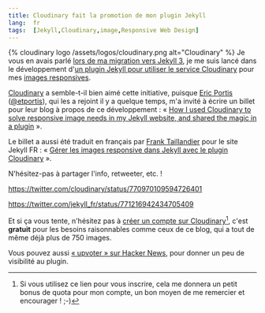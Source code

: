 ```yaml
---
title: Cloudinary fait la promotion de mon plugin Jekyll
lang:  fr
tags:  [Jekyll,Cloudinary,image,Responsive Web Design]
---
```


{% cloudinary logo /assets/logos/cloudinary.png alt="Cloudinary" %}
Je vous en avais parlé [lors de ma migration vers Jekyll 3](https://nicolas-hoizey.com/2016/07/tout-change-rien-ne-change.html#un-nouveau-plugin-pour-grer-les-images-responsives-avec-cloudinary), je me suis lancé dans le développement d'[un plugin Jekyll pour utiliser le service Cloudinary](https://nhoizey.github.io/jekyll-cloudinary/) pour mes [images responsives](http://images-responsives.com/).

[Cloudinary](http://cloudinary.com/) a semble-t-il bien aimé cette initiative, puisque [Eric Portis](https://ericportis.com/) ([@etportis](https://twitter.com/etportis)), qui les a rejoint il y a quelque temps, m'a invité à écrire un billet pour leur blog à propos de ce développement : « [How I used Cloudinary to solve responsive image needs in my Jekyll website, and shared the magic in a plugin](http://cloudinary.com/blog/how_i_used_cloudinary_to_solve_responsive_image_needs_in_my_jekyll_website_and_shared_the_magic_in_a_plugin) ».

Le billet a aussi été traduit en français par [Frank Taillandier](http://frank.taillandier.me/) pour le site Jekyll FR : « [Gérer les images responsive dans Jekyll avec le plugin Cloudinary](http://jekyll-fr.org/2016/08/31/gestion-images-responsive-avec-jekyll-cloudinary/) ».

N'hésitez-pas à partager l'info, retweeter, etc. !

https://twitter.com/cloudinary/status/770970109594726401

https://twitter.com/jekyll_fr/status/771216942434705409

Et si ça vous tente, n'hésitez pas à [créer un compte sur Cloudinary](http://cloudinary.com/invites/lpov9zyyucivvxsnalc5/sgyyc0j14k6p0sbt51nw)[^parrainage], c'est **gratuit** pour les besoins raisonnables comme ceux de ce blog, qui a tout de même déjà plus de 750 images.

Vous pouvez aussi [« upvoter » sur Hacker News](https://news.ycombinator.com/item?id=12398006), pour donner un peu de visibilité au plugin.

[^parrainage]: Si vous utilisez ce lien pour vous inscrire, cela me donnera un petit bonus de quota pour mon compte, un bon moyen de me remercier et encourager ! ;-)
